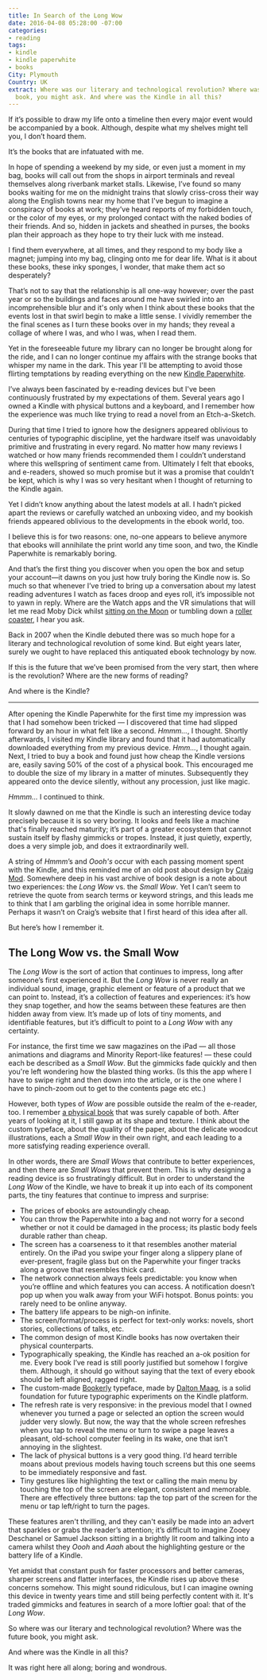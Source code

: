 ```yaml
---
title: In Search of the Long Wow
date: 2016-04-08 05:28:00 -07:00
categories:
- reading
tags:
- kindle
- kindle paperwhite
- books
City: Plymouth
Country: UK
extract: Where was our literary and technological revolution? Where was the future
  book, you might ask. And where was the Kindle in all this?
---
```


If it’s possible to draw my life onto a timeline then every major event would be accompanied by a book. Although, despite what my shelves might tell you, I don’t hoard them.

It’s the books that are infatuated with me.

In hope of spending a weekend by my side, or even just a moment in my bag, books will call out from the shops in airport terminals and reveal themselves along riverbank market stalls. Likewise, I’ve found so many books waiting for me on the midnight trains that slowly criss-cross their way along the English towns near my home that I've begun to imagine a conspiracy of books at work; they’ve heard reports of my forbidden touch, or the color of my eyes, or my prolonged contact with the naked bodies of their friends. And so, hidden in jackets and sheathed in purses, the books plan their approach as they hope to try their luck with me instead.

I find them everywhere, at all times, and they respond to my body like a magnet; jumping into my bag, clinging onto me for dear life. What is it about these books, these inky sponges, I wonder, that make them act so desperately? 

That’s not to say that the relationship is all one-way however; over the past year or so the buildings and faces around me have swirled into an incomprehensible blur and it's only when I think about these books that the events lost in that swirl begin to make a little sense. I vividly remember the the final scenes as I turn these books over in my hands; they reveal a collage of where I was, and who I was, when I read them.

Yet in the foreseeable future my library can no longer be brought along for the ride, and I can no longer continue my affairs with the strange books that whisper my name in the dark. This year I'll be attempting to avoid those flirting temptations by reading everything on the new [Kindle Paperwhite](http://www.amazon.co.uk/dp/B00QJDO0QC?tag=googhydr-21&hvadid=103938617776&hvpos=1t1&hvexid=&hvnetw=g&hvrand=3639996746075672616&hvpone=&hvptwo=&hvqmt=b&hvdev=c&ref=pd_sl_8x9on57jya_b).

I’ve always been fascinated by e-reading devices but I've been continuously frustrated by my expectations of them. Several years ago I owned a Kindle with physical buttons and a keyboard, and I remember how the experience was much like trying to read a novel from an Etch-a-Sketch. 

During that time I tried to ignore how the designers appeared oblivious to centuries of typographic discipline, yet the hardware itself was unavoidably primitive and frustrating in every regard. No matter how many reviews I watched or how many friends recommended them I couldn’t understand where this wellspring of sentiment came from. Ultimately I felt that ebooks, and e-readers, showed so much promise but it was a promise that couldn’t be kept, which is why I was so very hesitant when I thought of returning to the Kindle again.

Yet I didn’t know anything about the latest models at all. I hadn’t picked apart the reviews or carefully watched an unboxing video, and my bookish friends appeared oblivious to the developments in the ebook world, too.

I believe this is for two reasons: one, no-one appears to believe anymore that ebooks will annihilate the print world any time soon, and two, the Kindle Paperwhite is remarkably boring.

And that’s the first thing you discover when you open the box and setup your account—it dawns on you just how truly boring the Kindle now is. So much so that whenever I’ve tried to bring up a conversation about my latest reading adventures I watch as faces droop and eyes roll, it’s impossible not to yawn in reply. Where are the Watch apps and the VR simulations that will let me read Moby Dick whilst [sitting on the Moon](https://www.youtube.com/watch?time_continue=12&v=fvQS8ImnSsw) or tumbling down a [roller coaster](https://www.youtube.com/watch?v=Odax7F3tWhM), I hear you ask.

Back in 2007 when the Kindle debuted there was so much hope for a literary and technological revolution of some kind. But eight years later, surely we ought to have replaced this antiquated ebook technology by now. 

If this is the future that we’ve been promised from the very start, then where is the revolution? Where are the new forms of reading? 

And where is the Kindle?

***

After opening the Kindle Paperwhite for the first time my impression was that I had somehow been tricked — I discovered that time had slipped forward by an hour in what felt like a second. *Hmmm...*, I thought. Shortly afterwards, I visited my Kindle library and found that it had automatically downloaded everything from my previous device. *Hmm...*, I thought again. Next, I tried to buy a book and found just how cheap the Kindle versions are, easily saving 50% of the cost of a physical book. This encouraged me to double the size of my library in a matter of minutes. Subsequently they appeared onto the device silently, without any procession, just like magic.

*Hmmm...* I continued to think.

It slowly dawned on me that the Kindle is such an interesting device today precisely because it is so very boring. It looks and feels like a machine that's finally reached maturity; it’s part of a greater ecosystem that cannot sustain itself by flashy gimmicks or tropes. Instead, it just quietly, expertly, does a very simple job, and does it extraordinarily well.

A string of *Hmmm*’s and *Oooh's* occur with each passing moment spent with the Kindle, and this reminded me of an old post about design by [Craig Mod](craigmod.com). Somewhere deep in his vast archive of book design is a note about two experiences: the *Long Wow* vs. the *Small Wow*. Yet I can’t seem to retrieve the quote from search terms or keyword strings, and this leads me to think that I am garbling the original idea in some horrible manner. Perhaps it wasn’t on Craig’s website that I first heard of this idea after all.

But here’s how I remember it.


## The Long Wow vs. the Small Wow

The *Long Wow* is the sort of action that continues to impress, long after someone’s first experienced it. But the *Long Wow* is never really an individual sound, image, graphic element or feature of a product that we can point to. Instead, it’s a collection of features and experiences: it’s how they snap together, and how the seams between these features are then hidden away from view. It’s made up of lots of tiny moments, and identifiable features, but it’s difficult to point to a *Long Wow* with any certainty.

For instance, the first time we saw magazines on the iPad — all those animations and diagrams and Minority Report-like features! — these could each be described as a *Small Wow*. But the gimmicks fade quickly and then you're left wondering how the blasted thing works. (Is this the app where I have to swipe right and then down into the article, or is the one where I have to pinch-zoom out to get to the contents page etc etc.)

However, both types of *Wow* are possible outside the realm of the e-reader, too. I remember [a physical book](http://fontsinuse.com/uses/30/moby-dick-the-arion-press-edition) that was surely capable of both. After years of looking at it, I still gawp at its shape and texture. I think about the custom typeface, about the quality of the paper, about the delicate woodcut illustrations, each a *Small Wow* in their own right, and each leading to a more satisfying reading experience overall. 

In other words, there are _Small Wows_ that contribute to better experiences, and then there are _Small Wows_ that prevent them. This is why designing a reading device is so frustratingly difficult. But in order to understand the *Long Wow* of the Kindle, we have to break it up into each of its component parts, the tiny features that continue to impress and surprise:

- The prices of ebooks are astoundingly cheap.
- You can throw the Paperwhite into a bag and not worry for a second whether or not it could be damaged in the process; its plastic body feels durable rather than cheap.
- The screen has a coarseness to it that resembles another material entirely. On the iPad you swipe your finger along a slippery plane of ever-present, fragile glass but on the Paperwhite your finger tracks along a groove that resembles thick card.
- The network connection always feels predictable: you know when you’re offline and which features you can access. A notification doesn’t pop up when you walk away from your WiFi hotspot. Bonus points: you rarely need to be online anyway.
- The battery life appears to be nigh-on infinite.
- The screen/format/process is perfect for text-only works: novels, short stories, collections of talks, etc.
- The common design of most Kindle books has now overtaken their physical counterparts.
- Typographically speaking, the Kindle has reached an a-ok position for me. Every book I’ve read is still poorly justified but somehow I forgive them. Although, it should go without saying that the text of every ebook should be left aligned, ragged right.
- The custom-made [Bookerly](http://www.amazon.com/b?node=11624010011) typeface, made by [Dalton Maag](https://www.daltonmaag.com/), is a solid foundation for future typographic experiments on the Kindle platform.
- The refresh rate is very responsive: in the previous model that I owned whenever you turned a page or selected an option the screen would judder very slowly. But now, the way that the whole screen refreshes when you tap to reveal the menu or turn to swipe a page leaves a pleasant, old-school computer feeling in its wake, one that isn’t annoying in the slightest.
- The lack of physical buttons is a very good thing. I’d heard terrible moans about previous models having touch screens but this one seems to be immediately responsive and fast.
- Tiny gestures like highlighting the text or calling the main menu by touching the top of the screen are elegant, consistent and memorable. There are effectively three buttons: tap the top part of the screen for the menu or tap left/right to turn the pages.

These features aren't thrilling, and they can't easily be made into an advert that sparkles or grabs the reader’s attention; it’s difficult to imagine Zooey Deschanel or Samuel Jackson sitting in a brightly lit room and talking into a camera whilst they _Oooh_ and _Aaah_ about the highlighting gesture or the battery life of a Kindle.

Yet amidst that constant push for faster processors and better cameras, sharper screens and flatter interfaces, the Kindle rises up above these concerns somehow. This might sound ridiculous, but I can imagine owning this device in twenty years time and still being perfectly content with it. It's traded gimmicks and features in search of a more loftier goal: that of the *Long Wow*.

So where was our literary and technological revolution? Where was the future book, you might ask.

And where was the Kindle in all this?

It was right here all along; boring and wondrous.